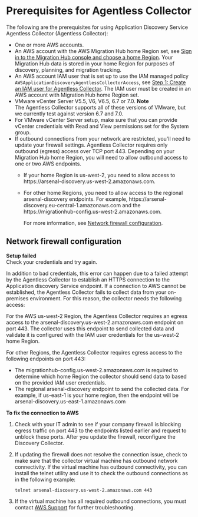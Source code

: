 # Prerequisites for Agentless Collector<a name="agentless-collector-gs-prerequisites"></a>

The following are the prerequisites for using Application Discovery Service Agentless Collector \(Agentless Collector\):
+ One or more AWS accounts\.
+ An AWS account with the AWS Migration Hub home Region set, see [Sign in to the Migration Hub console and choose a home Region](setting-up-choose-home-region.md)\. Your Migration Hub data is stored in your home Region for purposes of discovery, planning, and migration tracking\.
+ An AWS account IAM user that is set up to use the IAM managed policy `AWSApplicationDiscoveryAgentlessCollectorAccess`, see [Step 1: Create an IAM user for Agentless Collector](agentless-collector-gs-iam-user.md)\. The IAM user must be created in an AWS account with Migration Hub home Region set\. 
+ VMware vCenter Server V5\.5, V6, V6\.5, 6\.7 or 7\.0\.
**Note**  
The Agentless Collector supports all of these versions of VMware, but we currently test against version 6\.7 and 7\.0\. 
+ For VMware vCenter Server setup, make sure that you can provide vCenter credentials with Read and View permissions set for the System group\.
+ If outbound connections from your network are restricted, you'll need to update your firewall settings\. Agentless Collector requires only outbound \(egress\) access over TCP port 443\. Depending on your Migration Hub home Region, you will need to allow outbound access to one or two AWS endpoints\. 
  + If your home Region is us\-west\-2, you need to allow access to https://arsenal\-discovery\.us\-west\-2\.amazonaws\.com\. 
  + For other home Regions, you need to allow access to the regional arsenal\-discovery endpoints\. For example, https://arsenal\-discovery\.eu\-central\-1\.amazonaws\.com and the https://migrationhub\-config\.us\-west\-2\.amazonaws\.com\. 

    For more information, see [Network firewall configuration](#agentless-collector-gs-prerequisites-firewall)\.

## Network firewall configuration<a name="agentless-collector-gs-prerequisites-firewall"></a>

**Setup failed**  
Check your credentials and try again\.

In addition to bad credentials, this error can happen due to a failed attempt by the Agentless Collector to establish an HTTPS connection to the Application discovery Service endpoint\. If a connection to AWS cannot be established, the Agentless Collector fails to collect data from your on\-premises environment\. For this reason, the collector needs the following access:



For the AWS us\-west\-2 Region, the Agentless Collector requires an egress access to the arsenal\-discovery\.us\-west\-2\.amazonaws\.com endpoint on port 443\. The collector uses this endpoint to send collected data and validate it is configured with the IAM user credentials for the us\-west\-2 home Region\.



For other Regions, the Agentless Collector requires egress access to the following endpoints on port 443: 


+ The migrationhub\-config\.us\-west\-2\.amazonaws\.com is required to determine which home Region the collector should send data to based on the provided IAM user credentials\.
+ The regional arsenal\-discovery endpoint to send the collected data\. For example, if us\-east\-1 is your home region, then the endpoint will be arsenal\-discovery\.us\-east\-1\.amazonaws\.com

  

**To fix the connection to AWS**

1. Check with your IT admin to see if your company firewall is blocking egress traffic on port 443 to the endpoints listed earlier and request to unblock these ports\. After you update the firewall, reconfigure the Discovery Collector\.

1. If updating the firewall does not resolve the connection issue, check to make sure that the collector virtual machine has outbound network connectivity\. If the virtual machine has outbound connectivity, you can install the telnet utility and use it to check the outbound connections as in the following example:

   ```
   telnet arsenal-discovery.us-west-2.amazonaws.com 443
   ```

1. If the virtual machine has all required outbound connections, you must contact [AWS Support](https://aws.amazon.com/contact-us/) for further troubleshooting\.